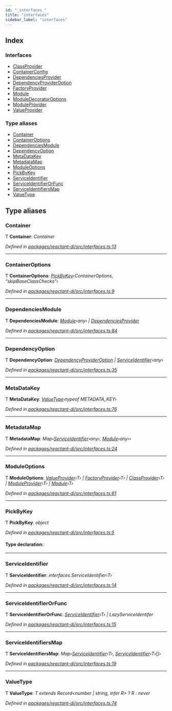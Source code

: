 ```yaml
---
id: "_interfaces_"
title: "interfaces"
sidebar_label: "interfaces"
---
```


## Index

### Interfaces

* [ClassProvider](../interfaces/_interfaces_.classprovider.md)
* [ContainerConfig](../interfaces/_interfaces_.containerconfig.md)
* [DependenciesProvider](../interfaces/_interfaces_.dependenciesprovider.md)
* [DependencyProviderOption](../interfaces/_interfaces_.dependencyprovideroption.md)
* [FactoryProvider](../interfaces/_interfaces_.factoryprovider.md)
* [Module](../interfaces/_interfaces_.module.md)
* [ModuleDecoratorOptions](../interfaces/_interfaces_.moduledecoratoroptions.md)
* [ModuleProvider](../interfaces/_interfaces_.moduleprovider.md)
* [ValueProvider](../interfaces/_interfaces_.valueprovider.md)

### Type aliases

* [Container](_interfaces_.md#container)
* [ContainerOptions](_interfaces_.md#containeroptions)
* [DependenciesModule](_interfaces_.md#dependenciesmodule)
* [DependencyOption](_interfaces_.md#dependencyoption)
* [MetaDataKey](_interfaces_.md#metadatakey)
* [MetadataMap](_interfaces_.md#metadatamap)
* [ModuleOptions](_interfaces_.md#moduleoptions)
* [PickByKey](_interfaces_.md#pickbykey)
* [ServiceIdentifier](_interfaces_.md#serviceidentifier)
* [ServiceIdentifierOrFunc](_interfaces_.md#serviceidentifierorfunc)
* [ServiceIdentifiersMap](_interfaces_.md#serviceidentifiersmap)
* [ValueType](_interfaces_.md#valuetype)

## Type aliases

###  Container

Ƭ **Container**: *Container*

*Defined in [packages/reactant-di/src/interfaces.ts:13](https://github.com/unadlib/reactant/blob/03d0c8fd/packages/reactant-di/src/interfaces.ts#L13)*

___

###  ContainerOptions

Ƭ **ContainerOptions**: *[PickByKey](_interfaces_.md#pickbykey)‹ContainerOptions, "skipBaseClassChecks"›*

*Defined in [packages/reactant-di/src/interfaces.ts:9](https://github.com/unadlib/reactant/blob/03d0c8fd/packages/reactant-di/src/interfaces.ts#L9)*

___

###  DependenciesModule

Ƭ **DependenciesModule**: *[Module](../interfaces/_interfaces_.module.md)‹any› | [DependenciesProvider](../interfaces/_interfaces_.dependenciesprovider.md)*

*Defined in [packages/reactant-di/src/interfaces.ts:84](https://github.com/unadlib/reactant/blob/03d0c8fd/packages/reactant-di/src/interfaces.ts#L84)*

___

###  DependencyOption

Ƭ **DependencyOption**: *[DependencyProviderOption](../interfaces/_interfaces_.dependencyprovideroption.md) | [ServiceIdentifier](_interfaces_.md#serviceidentifier)‹any›*

*Defined in [packages/reactant-di/src/interfaces.ts:35](https://github.com/unadlib/reactant/blob/03d0c8fd/packages/reactant-di/src/interfaces.ts#L35)*

___

###  MetaDataKey

Ƭ **MetaDataKey**: *[ValueType](_interfaces_.md#valuetype)‹typeof METADATA_KEY›*

*Defined in [packages/reactant-di/src/interfaces.ts:76](https://github.com/unadlib/reactant/blob/03d0c8fd/packages/reactant-di/src/interfaces.ts#L76)*

___

###  MetadataMap

Ƭ **MetadataMap**: *Map‹[ServiceIdentifier](_interfaces_.md#serviceidentifier)‹any›, [Module](../interfaces/_interfaces_.module.md)‹any››*

*Defined in [packages/reactant-di/src/interfaces.ts:24](https://github.com/unadlib/reactant/blob/03d0c8fd/packages/reactant-di/src/interfaces.ts#L24)*

___

###  ModuleOptions

Ƭ **ModuleOptions**: *[ValueProvider](../interfaces/_interfaces_.valueprovider.md)‹T› | [FactoryProvider](../interfaces/_interfaces_.factoryprovider.md)‹T› | [ClassProvider](../interfaces/_interfaces_.classprovider.md)‹T› | [ModuleProvider](../interfaces/_interfaces_.moduleprovider.md)‹T› | [Module](../interfaces/_interfaces_.module.md)‹T›*

*Defined in [packages/reactant-di/src/interfaces.ts:61](https://github.com/unadlib/reactant/blob/03d0c8fd/packages/reactant-di/src/interfaces.ts#L61)*

___

###  PickByKey

Ƭ **PickByKey**: *object*

*Defined in [packages/reactant-di/src/interfaces.ts:5](https://github.com/unadlib/reactant/blob/03d0c8fd/packages/reactant-di/src/interfaces.ts#L5)*

#### Type declaration:

___

###  ServiceIdentifier

Ƭ **ServiceIdentifier**: *interfaces.ServiceIdentifier‹T›*

*Defined in [packages/reactant-di/src/interfaces.ts:14](https://github.com/unadlib/reactant/blob/03d0c8fd/packages/reactant-di/src/interfaces.ts#L14)*

___

###  ServiceIdentifierOrFunc

Ƭ **ServiceIdentifierOrFunc**: *[ServiceIdentifier](_interfaces_.md#serviceidentifier)‹T› | LazyServiceIdentifer*

*Defined in [packages/reactant-di/src/interfaces.ts:15](https://github.com/unadlib/reactant/blob/03d0c8fd/packages/reactant-di/src/interfaces.ts#L15)*

___

###  ServiceIdentifiersMap

Ƭ **ServiceIdentifiersMap**: *Map‹[ServiceIdentifier](_interfaces_.md#serviceidentifier)‹T›, [ServiceIdentifier](_interfaces_.md#serviceidentifier)‹T›[]›*

*Defined in [packages/reactant-di/src/interfaces.ts:19](https://github.com/unadlib/reactant/blob/03d0c8fd/packages/reactant-di/src/interfaces.ts#L19)*

___

###  ValueType

Ƭ **ValueType**: *T extends Record<number | string, infer R> ? R : never*

*Defined in [packages/reactant-di/src/interfaces.ts:74](https://github.com/unadlib/reactant/blob/03d0c8fd/packages/reactant-di/src/interfaces.ts#L74)*
